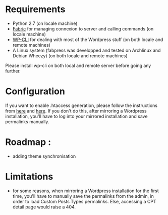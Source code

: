


# Requirements

- Python 2.7 (on locale machine)
- [Fabric](http://docs.fabfile.org) for managing connexion to server and calling commands (on locale machine)
- [WP-CLI](http://wp-cli.org/) for dealing with most of the Wordpress stuff (on both locale and remote machines)
- A Linux system (fabpress was developped and tested on Archlinux and Debian Wheezy) (on both locale and remote machines)

Please install wp-cli on both local and remote server before going any further.


# Configuration

If you want to enable .htaccess generation, please follow the instructions from [here](http://wp-cli.org/commands/rewrite/flush/) and [here](http://wp-cli.org/config/). If you don't do this, after mirroring a Wordpress installation, you'll have to log into your mirrored installation and save permalinks manually.

# Roadmap :

- adding theme synchronisation

# Limitations

- for some reasons, when mirroring a Wordpress installation for the first time, you'll have to manually save the permalinks from the admin, in order to load Custom Posts Types permalinks. Else, accessing a CPT detail page would raise a 404.
